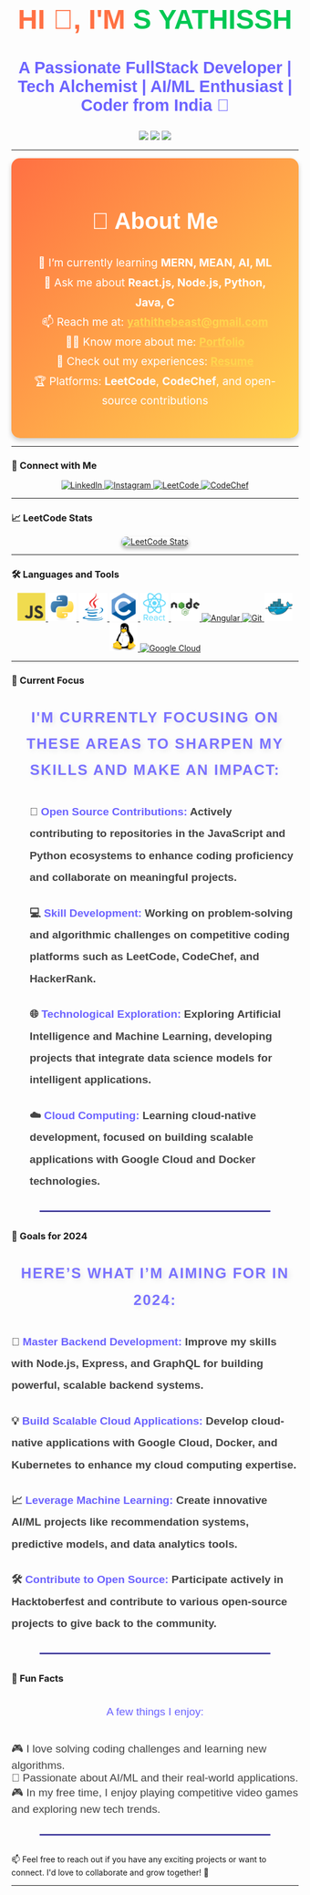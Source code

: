 <h1 align="center" style="color:#FF7043; font-size: 3rem; font-family: 'Arial', sans-serif; text-transform: uppercase; font-weight: bold; transition: color 0.3s ease;">
  Hi 👋, I'm <span style="color:#00C853;">S Yathissh</span>
</h1>

<h3 align="center" style="color:#6C63FF; font-family: 'Trebuchet MS', sans-serif; font-size: 1.8rem; font-weight: 600; transition: color 0.3s ease;">
  A Passionate FullStack Developer | Tech Alchemist | AI/ML Enthusiast | Coder from India 🚀
</h3>

<p align="center">
  <img src="https://img.shields.io/badge/Technologies-MERN,%20MEAN,%20AI,%20ML-%23FF7043" style="transition: transform 0.3s ease-in-out;" onmouseover="this.style.transform='scale(1.1)'" onmouseout="this.style.transform='scale(1)'"/>
  <img src="https://img.shields.io/badge/Role-Fullstack%20Developer-%23FFEB3B" style="transition: transform 0.3s ease-in-out;" onmouseover="this.style.transform='scale(1.1)'" onmouseout="this.style.transform='scale(1)'"/>
  <img src="https://img.shields.io/badge/Learning-React%2C%20Node.js-%2300C853" style="transition: transform 0.3s ease-in-out;" onmouseover="this.style.transform='scale(1.1)'" onmouseout="this.style.transform='scale(1)'"/>
</p>

---

<div align="center" style="background: linear-gradient(135deg, #FF7043, #FFD54F); padding: 2rem; border-radius: 15px; box-shadow: 0 4px 8px rgba(0, 0, 0, 0.2); transition: all 0.3s ease; cursor: pointer;" onmouseover="this.style.transform='scale(1.05)'" onmouseout="this.style.transform='scale(1)'">
  <h2 style="color: #ffffff; font-family: 'Arial', sans-serif; font-size: 2.5rem; font-weight: 700;">🌟 About Me</h2>
  <ul style="color: #fff; list-style-type: none; font-size: 1.2rem; padding: 0; margin: 1rem 0; line-height: 1.8;">
    <li>🌱 I’m currently learning <strong>MERN, MEAN, AI, ML</strong></li>
    <li>💬 Ask me about <strong>React.js, Node.js, Python, Java, C</strong></li>
    <li>📫 Reach me at: <a href="mailto:yathithebeast@gmail.com" style="color: #FFD54F; font-weight: bold; transition: color 0.3s ease;" onmouseover="this.style.color='#FF7043'" onmouseout="this.style.color='#FFD54F'">yathithebeast@gmail.com</a></li>
    <li>👨‍💻 Know more about me: <a href="https://yathissh.github.io/S-Yathissh-Personal--Portfolio/" style="color: #FFD54F; font-weight: bold; transition: color 0.3s ease;" onmouseover="this.style.color='#FF7043'" onmouseout="this.style.color='#FFD54F'">Portfolio</a></li>
    <li>📄 Check out my experiences: <a href="https://drive.google.com/file/d/15Y_xx24nK8ZqzycPTjyOTqTlThDpWm3e/view?usp=sharing" style="color: #FFD54F; font-weight: bold; transition: color 0.3s ease;" onmouseover="this.style.color='#FF7043'" onmouseout="this.style.color='#FFD54F'">Resume</a></li>
    <li>🏆 Platforms: <strong>LeetCode</strong>, <strong>CodeChef</strong>, and open-source contributions</li>
  </ul>
</div>

---

### 🔗 Connect with Me
<p align="center">
  <a href="https://linkedin.com/in/s-yathissh" target="blank">
    <img src="https://img.shields.io/badge/LinkedIn-%230077B5.svg?style=for-the-badge&logo=linkedin&logoColor=white" alt="LinkedIn" style="transition: transform 0.3s ease;" onmouseover="this.style.transform='scale(1.1)'" onmouseout="this.style.transform='scale(1)'"/>
  </a>
  <a href="https://instagram.com/yathissh_ytb" target="blank">
    <img src="https://img.shields.io/badge/Instagram-%23E4405F.svg?style=for-the-badge&logo=instagram&logoColor=white" alt="Instagram" style="transition: transform 0.3s ease;" onmouseover="this.style.transform='scale(1.1)'" onmouseout="this.style.transform='scale(1)'"/>
  </a>
  <a href="https://www.leetcode.com/yathissh" target="blank">
    <img src="https://img.shields.io/badge/LeetCode-%23FFA116.svg?style=for-the-badge&logo=leetcode&logoColor=white" alt="LeetCode" style="transition: transform 0.3s ease;" onmouseover="this.style.transform='scale(1.1)'" onmouseout="this.style.transform='scale(1)'"/>
  </a>
  <a href="https://www.codechef.com/users/yathissh" target="blank">
    <img src="https://img.shields.io/badge/Codechef-%235C5453.svg?style=for-the-badge&logo=codechef&logoColor=white" alt="CodeChef" style="transition: transform 0.3s ease;" onmouseover="this.style.transform='scale(1.1)'" onmouseout="this.style.transform='scale(1)'"/>
  </a>
</p>

---

### 📈 LeetCode Stats
<p align="center">
  <a href="https://leetcode.com/yathissh" target="_blank">
    <img src="https://leetcard.jacoblin.cool/yathissh?theme=dark" alt="LeetCode Stats" style="border-radius: 10px; box-shadow: 0px 4px 6px rgba(0, 0, 0, 0.3); transition: transform 0.3s ease-in-out;" onmouseover="this.style.transform='scale(1.05)'" onmouseout="this.style.transform='scale(1)'"/>
  </a>
</p>


---

### 🛠 Languages and Tools
<p align="center">
  <!-- Languages -->
  <a href="https://developer.mozilla.org/en-US/docs/Web/JavaScript" target="_blank">
    <img src="https://raw.githubusercontent.com/devicons/devicon/master/icons/javascript/javascript-original.svg" alt="JavaScript" width="50" height="50" style="transition: transform 0.3s ease;" onmouseover="this.style.transform='scale(1.2)'" onmouseout="this.style.transform='scale(1)'"/>
  </a>
  <a href="https://www.python.org" target="_blank">
    <img src="https://raw.githubusercontent.com/devicons/devicon/master/icons/python/python-original.svg" alt="Python" width="50" height="50" style="transition: transform 0.3s ease;" onmouseover="this.style.transform='scale(1.2)'" onmouseout="this.style.transform='scale(1)'"/>
  </a>
  <a href="https://www.java.com" target="_blank">
    <img src="https://raw.githubusercontent.com/devicons/devicon/master/icons/java/java-original.svg" alt="Java" width="50" height="50" style="transition: transform 0.3s ease;" onmouseover="this.style.transform='scale(1.2)'" onmouseout="this.style.transform='scale(1)'"/>
  </a>
  <a href="https://www.cprogramming.com/" target="_blank">
    <img src="https://raw.githubusercontent.com/devicons/devicon/master/icons/c/c-original.svg" alt="C" width="50" height="50" style="transition: transform 0.3s ease;" onmouseover="this.style.transform='scale(1.2)'" onmouseout="this.style.transform='scale(1)'"/>
  </a>
  <!-- Frameworks -->
  <a href="https://reactjs.org/" target="_blank">
    <img src="https://raw.githubusercontent.com/devicons/devicon/master/icons/react/react-original-wordmark.svg" alt="React" width="50" height="50" style="transition: transform 0.3s ease;" onmouseover="this.style.transform='scale(1.2)'" onmouseout="this.style.transform='scale(1)'"/>
  </a>
  <a href="https://nodejs.org" target="_blank">
    <img src="https://raw.githubusercontent.com/devicons/devicon/master/icons/nodejs/nodejs-original-wordmark.svg" alt="Node.js" width="50" height="50" style="transition: transform 0.3s ease;" onmouseover="this.style.transform='scale(1.2)'" onmouseout="this.style.transform='scale(1)'"/>
  </a>
  <a href="https://angular.io" target="_blank">
    <img src="https://angular.io/assets/images/logos/angular/angular.svg" alt="Angular" width="50" height="50" style="transition: transform 0.3s ease;" onmouseover="this.style.transform='scale(1.2)'" onmouseout="this.style.transform='scale(1)'"/>
  </a>
  <!-- Tools -->
  <a href="https://git-scm.com/" target="_blank">
    <img src="https://www.vectorlogo.zone/logos/git-scm/git-scm-icon.svg" alt="Git" width="50" height="50" style="transition: transform 0.3s ease;" onmouseover="this.style.transform='scale(1.2)'" onmouseout="this.style.transform='scale(1)'"/>
  </a>
  <a href="https://www.docker.com/" target="_blank">
    <img src="https://raw.githubusercontent.com/devicons/devicon/master/icons/docker/docker-original.svg" alt="Docker" width="50" height="50" style="transition: transform 0.3s ease;" onmouseover="this.style.transform='scale(1.2)'" onmouseout="this.style.transform='scale(1)'"/>
  </a>
  <a href="https://www.linux.org/" target="_blank">
    <img src="https://raw.githubusercontent.com/devicons/devicon/master/icons/linux/linux-original.svg" alt="Linux" width="50" height="50" style="transition: transform 0.3s ease;" onmouseover="this.style.transform='scale(1.2)'" onmouseout="this.style.transform='scale(1)'"/>
  </a>
  <a href="https://cloud.google.com" target="_blank">
    <img src="https://www.vectorlogo.zone/logos/google_cloud/google_cloud-icon.svg" alt="Google Cloud" width="50" height="50" style="transition: transform 0.3s ease;" onmouseover="this.style.transform='scale(1.2)'" onmouseout="this.style.transform='scale(1)'"/>
  </a>
</p>

---

### 🌱 Current Focus
<p align="center" style="
  font-size: 1.6rem;
  font-family: 'Trebuchet MS', sans-serif;
  color: #6C63FF;
  line-height: 1.8;
  margin: 2rem auto;
  font-weight: 600;
  text-transform: uppercase;
  letter-spacing: 2px;
  text-shadow: 3px 3px 10px rgba(0, 0, 0, 0.1);
  max-width: 900px;
  transition: all 0.3s ease-in-out;
  opacity: 0.9;
  cursor: pointer;
" onmouseover="this.style.opacity='1'; this.style.transform='scale(1.05)'" onmouseout="this.style.opacity='0.9'; this.style.transform='scale(1)'">
  I'm currently focusing on these areas to sharpen my skills and make an impact:
</p>

<ul align="center" style="
  list-style-type: none;
  padding: 0;
  margin: 0;
  font-size: 1.2rem;
  color: #444;
  font-family: 'Arial', sans-serif;
  font-weight: 500;
  line-height: 2;
  text-align: left;
  max-width: 1000px;
  margin-top: 2rem;
">
  <li style="
    margin: 1.5rem 0;
    font-weight: 700;
    position: relative;
    padding-left: 2rem;
    transition: all 0.3s ease-in-out;
  ">
    🔧 <span style="color: #6C63FF;">Open Source Contributions:</span> Actively contributing to repositories in the JavaScript and Python ecosystems to enhance coding proficiency and collaborate on meaningful projects.
    <div style="
      position: absolute;
      top: 50%;
      left: 0;
      width: 5px;
      height: 100%;
      background-color: #FF7043;
      transform: translateY(-50%);
      opacity: 0;
      transition: all 0.3s ease-in-out;
    " class="line-effect"></div>
  </li>
  <li style="
    margin: 1.5rem 0;
    font-weight: 700;
    position: relative;
    padding-left: 2rem;
    transition: all 0.3s ease-in-out;
  ">
    💻 <span style="color: #6C63FF;">Skill Development:</span> Working on problem-solving and algorithmic challenges on competitive coding platforms such as LeetCode, CodeChef, and HackerRank.
    <div style="
      position: absolute;
      top: 50%;
      left: 0;
      width: 5px;
      height: 100%;
      background-color: #FF7043;
      transform: translateY(-50%);
      opacity: 0;
      transition: all 0.3s ease-in-out;
    " class="line-effect"></div>
  </li>
  <li style="
    margin: 1.5rem 0;
    font-weight: 700;
    position: relative;
    padding-left: 2rem;
    transition: all 0.3s ease-in-out;
  ">
    🌐 <span style="color: #6C63FF;">Technological Exploration:</span> Exploring Artificial Intelligence and Machine Learning, developing projects that integrate data science models for intelligent applications.
    <div style="
      position: absolute;
      top: 50%;
      left: 0;
      width: 5px;
      height: 100%;
      background-color: #FF7043;
      transform: translateY(-50%);
      opacity: 0;
      transition: all 0.3s ease-in-out;
    " class="line-effect"></div>
  </li>
  <li style="
    margin: 1.5rem 0;
    font-weight: 700;
    position: relative;
    padding-left: 2rem;
    transition: all 0.3s ease-in-out;
  ">
    ☁️ <span style="color: #6C63FF;">Cloud Computing:</span> Learning cloud-native development, focused on building scalable applications with Google Cloud and Docker technologies.
    <div style="
      position: absolute;
      top: 50%;
      left: 0;
      width: 5px;
      height: 100%;
      background-color: #FF7043;
      transform: translateY(-50%);
      opacity: 0;
      transition: all 0.3s ease-in-out;
    " class="line-effect"></div>
  </li>
</ul>

<hr style="border: 1px solid #6C63FF; width: 80%; margin: 2rem auto; border-radius: 8px;">

### 🎯 Goals for 2024
<p align="center" style="
  font-size: 1.6rem;
  font-family: 'Trebuchet MS', sans-serif;
  color: #6C63FF;
  line-height: 1.8;
  margin: 2rem auto;
  font-weight: 600;
  text-transform: uppercase;
  letter-spacing: 2px;
  text-shadow: 3px 3px 10px rgba(0, 0, 0, 0.1);
  max-width: 900px;
  transition: all 0.3s ease-in-out;
  opacity: 0.9;
  cursor: pointer;
" onmouseover="this.style.opacity='1'; this.style.transform='scale(1.05)'" onmouseout="this.style.opacity='0.9'; this.style.transform='scale(1)'">
  Here’s what I’m aiming for in 2024:
</p>

<ul align="center" style="
  list-style-type: none;
  padding: 0;
  margin: 0;
  font-size: 1.2rem;
  color: #444;
  font-family: 'Arial', sans-serif;
  font-weight: 500;
  line-height: 2;
  text-align: left;
  max-width: 1000px;
  margin-top: 2rem;
">
  <li style="margin: 1.5rem 0; font-weight: 700; line-height: 2;">
    🌟 <span style="color: #6C63FF;">Master Backend Development:</span> Improve my skills with Node.js, Express, and GraphQL for building powerful, scalable backend systems.
  </li>
  <li style="margin: 1.5rem 0; font-weight: 700; line-height: 2;">
    💡 <span style="color: #6C63FF;">Build Scalable Cloud Applications:</span> Develop cloud-native applications with Google Cloud, Docker, and Kubernetes to enhance my cloud computing expertise.
  </li>
  <li style="margin: 1.5rem 0; font-weight: 700; line-height: 2;">
    📈 <span style="color: #6C63FF;">Leverage Machine Learning:</span> Create innovative AI/ML projects like recommendation systems, predictive models, and data analytics tools.
  </li>
  <li style="margin: 1.5rem 0; font-weight: 700; line-height: 2;">
    🛠 <span style="color: #6C63FF;">Contribute to Open Source:</span> Participate actively in Hacktoberfest and contribute to various open-source projects to give back to the community.
  </li>
</ul>

<hr style="border: 1px solid #6C63FF; width: 80%; margin: 2rem auto; border-radius: 8px;">

### 🚀 Fun Facts
<p align="center" style="font-size: 1.2rem; font-family: 'Trebuchet MS', sans-serif; color: #6C63FF; line-height: 1.8; margin: 2rem 0;">
  A few things I enjoy:
</p>

<ul align="center" style="list-style-type: none; padding: 0; margin: 0; font-size: 1.2rem; color: #444; font-family: 'Arial', sans-serif; font-weight: 500; text-align: left;">
  <li>🎮 I love solving coding challenges and learning new algorithms.</li>
  <li>🤖 Passionate about AI/ML and their real-world applications.</li>
  <li>🎮 In my free time, I enjoy playing competitive video games and exploring new tech trends.</li>
</ul>

<hr style="border: 1px solid #6C63FF; width: 80%; margin: 2rem auto; border-radius: 8px;">

📫 Feel free to reach out if you have any exciting projects or want to connect. I'd love to collaborate and grow together! 🎉

---


